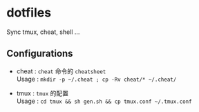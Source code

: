 # dotfiles
Sync tmux, cheat, shell ...

## Configurations

* cheat : `cheat` 命令的 `cheatsheet`  
  Usage : `mkdir -p ~/.cheat ; cp -Rv cheat/* ~/.cheat/`

* tmux : `tmux` 的配置  
  Usage : `cd tmux && sh gen.sh && cp tmux.conf ~/.tmux.conf`
